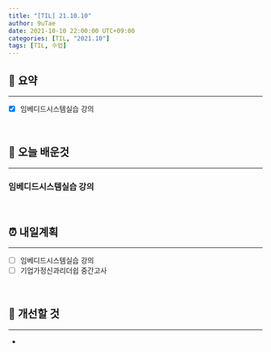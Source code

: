 ```yaml
---
title: "[TIL] 21.10.10"
author: 9uTae
date: 2021-10-10 22:00:00 UTC+09:00
categories: [TIL, "2021.10"]
tags: [TIL, 수업]
---
```


## 🏁 요약

---

- [x] 임베디드시스템실습 강의

<br>

## 📑 오늘 배운것

---

### 임베디드시스템실습 강의

<br>

## ⏰ 내일계획

---

- [ ] 임베디드시스템실습 강의
- [ ] 기업가정신과리더쉽 중간고사

<br>

## 🧷 개선할 것

---

- 

<br>